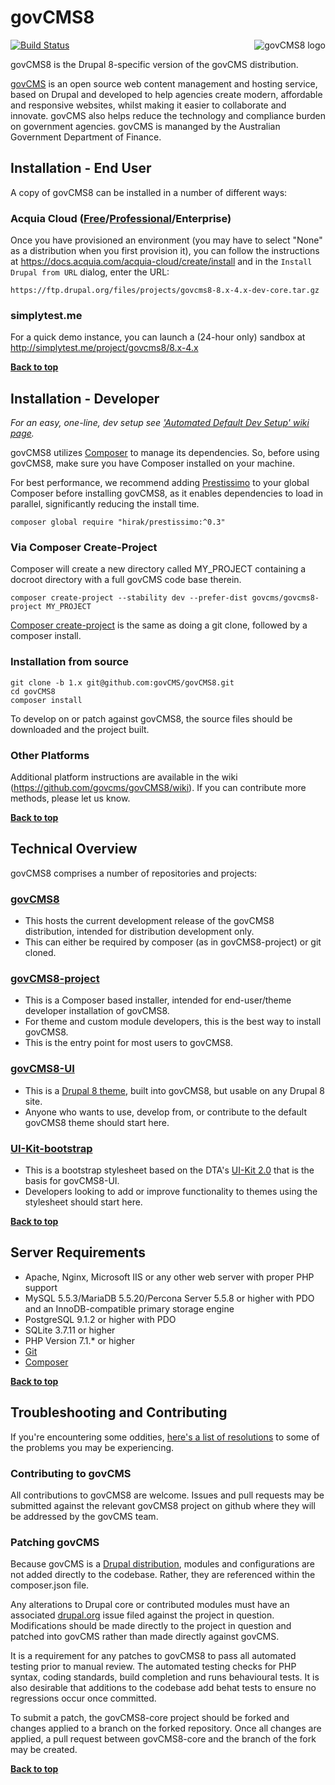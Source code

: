 # govCMS8
<img src="https://www.drupal.org/files/styles/grid-3/public/project-images/govcms8.png" alt="govCMS8 logo" align="right"/>

[![Build Status](https://travis-ci.org/govCMS/govCMS8.svg?branch=8.4.x)](https://travis-ci.org/govCMS/govCMS8)

govCMS8 is the Drupal 8-specific version of the govCMS distribution.

[govCMS](https://www.govcms.gov.au) is an open source web content management and hosting service, based on Drupal and developed to help agencies create modern, affordable and responsive websites, whilst making it easier to collaborate and innovate. govCMS also helps reduce the technology and compliance burden on government agencies.  govCMS is mananged by the Australian Government Department of Finance. 

## Installation - End User

A copy of govCMS8 can be installed in a number of different ways:

### Acquia Cloud ([Free](https://insight.acquia.com/free/register)/[Professional](https://www.acquia.com/cloud-pricing#hardware=c3.large&storage=25&subscription=5bc0ff4a-8bea-7ea4-b175-59ba508af636&region=ap-southeast-2)/Enterprise)

Once you have provisioned an environment (you may have to select "None" as a distribution when you first provision it), you can follow the instructions at https://docs.acquia.com/acquia-cloud/create/install and in the `Install Drupal from URL` dialog, enter the URL:
    
    https://ftp.drupal.org/files/projects/govcms8-8.x-4.x-dev-core.tar.gz

### simplytest.me

For a quick demo instance, you can launch a (24-hour only) sandbox at http://simplytest.me/project/govcms8/8.x-4.x

**[Back to top](#govcms8)**
## Installation - Developer

_For an easy, one-line, dev setup see ['Automated Default Dev Setup' wiki page](https://github.com/govCMS/govCMS8/wiki/Automated-Default-Dev-Setup)._

govCMS8 utilizes [Composer](https://getcomposer.org/) to manage its dependencies. So, before using govCMS8, make sure you have Composer installed on your machine.

For best performance, we recommend adding [Prestissimo](https://github.com/hirak/prestissimo) to your global Composer before installing govCMS8, as it enables dependencies to load in parallel, significantly reducing the install time.

    composer global require "hirak/prestissimo:^0.3"

### Via Composer Create-Project

Composer will create a new directory called MY_PROJECT containing a docroot directory with a full govCMS code base therein.

    composer create-project --stability dev --prefer-dist govcms/govcms8-project MY_PROJECT

[Composer create-project](https://getcomposer.org/doc/03-cli.md#create-project) is the same as doing a git clone, followed by a composer install.

### Installation from source

    git clone -b 1.x git@github.com:govCMS/govCMS8.git
    cd govCMS8
    composer install
    
To develop on or patch against govCMS8, the source files should be downloaded and the project built.

### Other Platforms

Additional platform instructions are available in the wiki (https://github.com/govcms/govCMS8/wiki).  If you can contribute more methods, please let us know.

**[Back to top](#govcms8)**
## Technical Overview

govCMS8 comprises a number of repositories and projects:

### [govCMS8](https://github.com/govCMS/govCMS8)
* This hosts the current development release of the govCMS8 distribution, intended for distribution development only.
* This can either be required by composer (as in govCMS8-project) or git cloned.

### [govCMS8-project](https://github.com/govCMS/govCMS8-project)
* This is a Composer based installer, intended for end-user/theme developer installation of govCMS8.
* For theme and custom module developers, this is the best way to install govCMS8.
* This is the entry point for most users to govCMS8.

### [govCMS8-UI](https://github.com/govCMS/govCMS8-ui)
* This is a [Drupal 8 theme](https://www.drupal.org/project/govcms8_ui), built into govCMS8, but usable on any Drupal 8 site.
* Anyone who wants to use, develop from, or contribute to the default govCMS8 theme should start here.

### [UI-Kit-bootstrap](https://github.com/govCMS/uikit-bootstrap)
* This is a bootstrap stylesheet based on the DTA's [UI-Kit 2.0](https://github.com/govau/uikit/) that is the basis for govCMS8-UI.
* Developers looking to add or improve functionality to themes using the stylesheet should start here.

**[Back to top](#govcms8)**
## Server Requirements

* Apache, Nginx, Microsoft IIS or any other web server with proper PHP support
* MySQL 5.5.3/MariaDB 5.5.20/Percona Server 5.5.8 or higher with PDO and an InnoDB-compatible primary storage engine
* PostgreSQL 9.1.2 or higher with PDO
* SQLite 3.7.11 or higher
* PHP Version 7.1.* or higher
* [Git](http://git-scm.com/)
* [Composer](https://getcomposer.org/)

**[Back to top](#govcms8)**
## Troubleshooting and Contributing

If you're encountering some oddities, [here's a list of resolutions](https://github.com/govCMS/govCMS8/wiki/Troubleshooting) to some of the problems you may be experiencing.

### Contributing to govCMS

All contributions to govCMS8 are welcome. Issues and pull requests may be submitted against the relevant govCMS8 project on github where they will be addressed by the govCMS team.

### Patching govCMS

Because govCMS is a [Drupal distribution](https://www.drupal.org/documentation/build/distributions), modules and configurations are not added directly to the codebase. Rather, they are referenced within the composer.json file.

Any alterations to Drupal core or contributed modules must have an associated [drupal.org](https://www.drupal.org) issue filed against the project in question. Modifications should be made directly to the project in question and patched into govCMS rather than made directly against govCMS.

It is a requirement for any patches to govCMS8 to pass all automated testing prior to manual review. The automated testing checks for PHP syntax, coding standards, build completion and runs behavioural tests. It is also desirable that additions to the codebase add behat tests to ensure no regressions occur once committed.

To submit a patch, the govCMS8-core project should be forked and changes applied to a branch on the forked repository. Once all changes are applied, a pull request between govCMS8-core and the branch of the fork may be created.

**[Back to top](#govcms8)**
